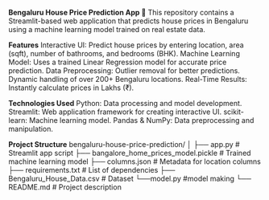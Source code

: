 ****Bengaluru House Price Prediction App 🏡****
This repository contains a Streamlit-based web application that predicts house prices in Bengaluru using a machine learning model trained on real estate data.

**Features**
Interactive UI: Predict house prices by entering location, area (sqft), number of bathrooms, and bedrooms (BHK).
Machine Learning Model: Uses a trained Linear Regression model for accurate price prediction.
Data Preprocessing:
Outlier removal for better predictions.
Dynamic handling of over 200+ Bengaluru locations.
Real-Time Results: Instantly calculate prices in Lakhs (₹).

**Technologies Used**
Python: Data processing and model development.
Streamlit: Web application framework for creating interactive UI.
scikit-learn: Machine learning model.
Pandas & NumPy: Data preprocessing and manipulation.


**Project Structure**
bengaluru-house-price-prediction/
│
├── app.py                # Streamlit app script
├── bangalore_home_prices_model.pickle  # Trained machine learning model
├── columns.json          # Metadata for location columns
├── requirements.txt      # List of dependencies
├── Bengaluru_House_Data.csv  # Dataset 
└──model.py #model making 
└── README.md             # Project description

